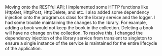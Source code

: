 Moving onto the RESTful API; I implemented some HTTP functions like HttpGet, HttpPost, HttpDelete, and etc. I also added some dependency injection onto the program.cs class for the library service and the logger. I had some trouble maintaining the changes to the library. For example, adding a book would not keep the book in the collection. Deleting a book will have no change on the collection. To resolve this, I changed the dependency injection of the library service from transient to singleton to ensure a single instance of the service is maintained for the entire lifecycle of the application. 
